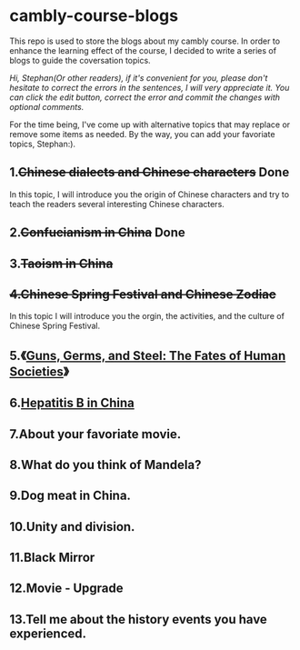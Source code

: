 # cambly-course-blogs
This repo is used to store the blogs about my cambly course. In order to enhance the learning effect of the course, I decided to write a series of blogs to guide the coversation topics.

*Hi, Stephan(Or other readers), if it's convenient for you, please don't hesitate to correct the errors in the sentences, I will very appreciate it. You can click the edit button, correct the error and commit the changes with optional comments.*

For the time being, I've come up with alternative topics that may replace or remove some items as needed. By the way, you can add your favoriate topics, Stephan:).

## 1.~~Chinese dialects and Chinese characters~~ Done
In this topic, I will introduce you the origin of Chinese characters and try to teach the readers several interesting Chinese characters.

## 2.~~Confucianism in China~~ Done

## 3.~~Taoism in China~~

## ~~4.Chinese Spring Festival and Chinese Zodiac~~

In this topic I will introduce you the orgin, the activities, and the culture of Chinese Spring Festival.

## 5.《[Guns, Germs, and Steel: The Fates of Human Societies](https://www.amazon.com/Guns-Germs-Steel-Fates-Societies/dp/0393317552)》

## 6.[Hepatitis B in China](https://en.wikipedia.org/wiki/Hepatitis_B_in_China)

## 7.About your favoriate movie.

## 8.What do you think of Mandela?

## 9.Dog meat in China.

## 10.Unity and division.

## 11.Black Mirror

## 12.Movie - Upgrade

## 13.Tell me about the history events you have experienced.



